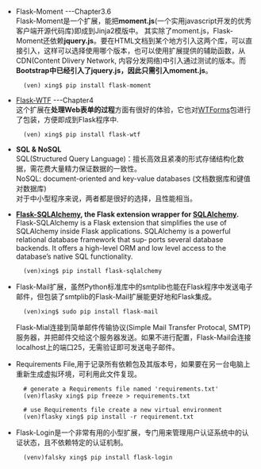 * Flask-Moment  ---Chapter3.6   
Flask-Moment是一个扩展，能把**moment.js**(一个实用javascript开发的优秀客户端开源代码库)即成到Jinja2模版中。  其实除了moment.js，Flask-Moment还依赖**jquery.js**。要在HTML文档到某个地方引入这两个库，可以直接引入，这样可以选择使用哪个版本，也可以使用扩展提供的辅助函数，从CDN(Content Dlivery Network, 内容分发网络)中引入通过测试的版本。而**Bootstrap中已经引入了jquery.js，因此只需引入moment.js**。

		(ven) xing$ pip install flask-moment
		
* [Flask-WTF](http://pythonhosted.org/Flask-WTF)  ---Chapter4  
这个扩展在**处理Web表单的过程**方面有很好的体验，它也对[WTForms](http://wtforms.simplecodes.com/)包进行了包装，方便即成到Flask程序中.
	
		(ven) xing$ pip install flask-wtf
		

* **SQL & NoSQL**  
	SQL(Structured Query Language)：擅长高效且紧凑的形式存储结构化数据，需花费大量精力保证数据的一致性。  
	NoSQL: document-oriented and key-value databases (文档数据库和键值对数据库)  
	对于中小型程序来说，两者都是很好的选择，且性能相当。   

* **[Flask-SQLAlchemy](http://flask-sqlalchemy.pocoo.org/2.1/), the Flask extension wrapper for [SQLAlchemy](http://www.sqlalchemy.org/).**  
Flask-SQLAlchemy is a Flask extension that simplifies the use of SQLAlchemy inside Flask applications. SQLAlchemy is a powerful relational database framework that sup‐ ports several database backends. It offers a high-level ORM and low level access to the database’s native SQL functionality.  
		
		(ven)xing$ pip install flask-sqlalchemy

* Flask-Mail扩展，虽然Python标准库中的smtplib也能在Flask程序中发送电子邮件，但包装了smtplib的Flask-Mail扩展能更好地和Flask集成。  
		
		(ven)xing$ sudo pip install flask-mail
		
	Flask-Mial连接到简单邮件传输协议(Simple Mail Transfer Protocal, SMTP)服务器，并把邮件交给这个服务器发送。如果不进行配置，Flask-Mail会连接localhost上的端口25，无需验证即可发送电子邮件。
	
	
* Requirements File,用于记录所有依赖包及其版本号，如果要在另一台电脑上重新生成虚拟环境，可利用此文件复现。
		
		# generate a Requirements file named 'requirements.txt'
		(ven)flasky xing$ pip freeze > requirements.txt
		
		# use Requirements file create a new virtual environment
		(ven)flasky xing$ pip install -r requirement.txt

* Flask-Login是一个非常有用的小型扩展，专门用来管理用户认证系统中的认证状态，且不依赖特定的认证机制。

		(venv)falsky xing$ pip install flask-login
		
		
		




	
